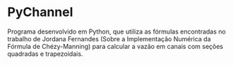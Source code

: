 # PyChannel
Programa desenvolvido em Python, que utiliza as fórmulas encontradas no trabalho de Jordana Fernandes (Sobre a Implementação Numérica da Fórmula de Chézy-Manning) para calcular a vazão em canais com seções quadradas e trapezoidais.
